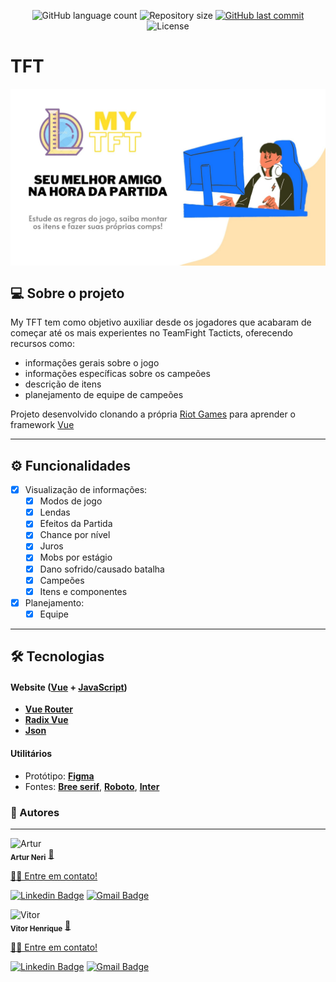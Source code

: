 <p align="center">
  <img alt="GitHub language count" src="https://img.shields.io/github/languages/count/Artur-Neri/TFT?color=%2304D361">

  <img alt="Repository size" src="https://img.shields.io/github/repo-size/Artur-Neri/TFT">
  
  <a href="https://github.com/Artur-Neri/TFT/commits/master" target="_blank">
    <img alt="GitHub last commit" src="https://img.shields.io/github/last-commit/Artur-Neri/TFT">
  </a>
    
   <img alt="License" src="https://img.shields.io/badge/license-MIT-brightgreen">
  
 
</p>

# TFT

<img  src="/web/public/banner.jpg" width="1280px;" alt="banner" align="center"/>


## 💻 Sobre o projeto

My TFT tem como objetivo auxiliar desde os jogadores que acabaram de começar até os mais experientes  no TeamFight Tacticts, oferecendo recursos como: 

- informações gerais sobre o jogo
- informações específicas sobre os campeões
- descrição de itens
- planejamento de equipe de campeões

Projeto desenvolvido clonando a própria [Riot Games](https://teamfighttactics.leagueoflegends.com/pt-br/?utm_medium=card3%2Bwww.riotgames.com&utm_source=riotbar) para aprender o framework [Vue](https://vuejs.org/)

---

## ⚙️ Funcionalidades

- [x] Visualização de informações:
  - [x] Modos de jogo
  - [x] Lendas
  - [x] Efeitos da Partida
  - [x] Chance por nível
  - [x] Juros
  - [x] Mobs por estágio
  - [x] Dano sofrido/causado batalha
  - [x] Campeões
  - [x] Itens e componentes
- [x] Planejamento:
  - [x] Equipe

---

## 🛠 Tecnologias

#### **Website**  ([Vue](https://vuejs.org/)  +  [JavaScript](https://developer.mozilla.org/pt-BR/docs/web/javascript/guide/introduction))

-   **[Vue Router](https://router.vuejs.org/)**
-   **[Radix Vue](https://www.radix-vue.com/)**
-   **[Json](https://developer.mozilla.org/pt-BR/docs/Learn/JavaScript/Objects/JSON)**
  
#### [](https://github.com/tgmarinho/Ecoleta#utilit%C3%A1rios)**Utilitários**

-   Protótipo:  **[Figma](https://www.figma.com/)**
-   Fontes:  **[Bree serif](https://fonts.google.com/specimen/Bree+Serif)**,  **[Roboto](https://fonts.google.com/specimen/Roboto)**, **[Inter](https://fonts.google.com/specimen/Inter)**

### 🧑 Autores

---
<section>
  <div>
   <img  src="https://avatars.githubusercontent.com/u/110543447?v=4" width="100px;" alt="Artur"/>
   <br />
   <sub><b>Artur Neri</b></sub></a> <a href="https:github.com/Artur-Neri/" target="_blank">🧨
  
  👋🏽 Entre em contato!
  
  [![Linkedin Badge](https://img.shields.io/badge/-Artur-blue?style=flat-square&logo=Linkedin&logoColor=white&link=https://www.linkedin.com/in/artur-neri)](https://www.linkedin.com/in/artur-neri) 
  [![Gmail Badge](https://img.shields.io/badge/-arturnerictt@gmail.com-c14438?style=flat-square&logo=Gmail&logoColor=white&link=mailto:arturnerictt@gmail.com)](mailto:arturnerictt@gmail.com)
</div>

  <div>
   <img  src="https://avatars.githubusercontent.com/u/92743903?v=4" width="100px;" alt="Vitor"/>
   <br />
   <sub><b>Vitor Henrique</b></sub></a> <a href="https:github.com/Vitor-HenriqueAS/" target="_blank">👻
  
  👋🏽 Entre em contato!
  
  [![Linkedin Badge](https://img.shields.io/badge/-Vitor-blue?style=flat-square&logo=Linkedin&logoColor=white&link=https://www.linkedin.com/in/vitor-henriqueas/)](https://www.linkedin.com/in/artur-neri) 
  [![Gmail Badge](https://img.shields.io/badge/-vitorhenrique.a12@gmail.com-c14438?style=flat-square&logo=Gmail&logoColor=white&link=mailto:vitorhenrique.a12@gmail.com)](mailto:vitorhenrique.a12@gmail.com)
</div>
</section>
